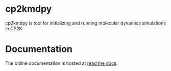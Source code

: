 cp2kmdpy
========

cp2kmdpy is tool for initializing and running molecular dynamics simulations in CP2K.

Documentation
=============
The online documentation is hosted at [read the docs](https://cp2kmdpy.readthedocs.io/en/latest/).
